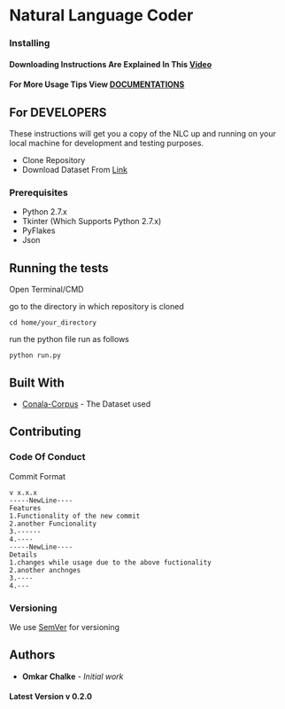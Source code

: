 # Natural Language Coder

### Installing

#### Downloading Instructions Are Explained In This [Video](www.video.com)
#### For More Usage Tips View [DOCUMENTATIONS](www.docs.com)

## For DEVELOPERS

These instructions will get you a copy of the NLC up and running on your local machine for development and testing purposes.
* Clone Repository
* Download Dataset From [Link](www.dataset.com)

### Prerequisites

* Python 2.7.x
* Tkinter (Which Supports Python 2.7.x)
* PyFlakes
* Json


## Running the tests

Open Terminal/CMD

go to the directory in which repository is cloned

```
cd home/your_directory
```

run the python file run as follows

```
python run.py
```
## Built With

* [Conala-Corpus](www.conala-corpus.com) - The Dataset used

## Contributing

### Code Of Conduct

Commit Format 
```
v x.x.x
-----NewLine----
Features
1.Functionality of the new commit
2.another Funcionality
3.------
4.----
-----NewLine----
Details 
1.changes while usage due to the above fuctionality
2.another anchnges
3.----
4.---
``` 

### Versioning

We use [SemVer](http://semver.org/) for versioning

## Authors

* **Omkar Chalke** - *Initial work* 

#### Latest Version v 0.2.0

